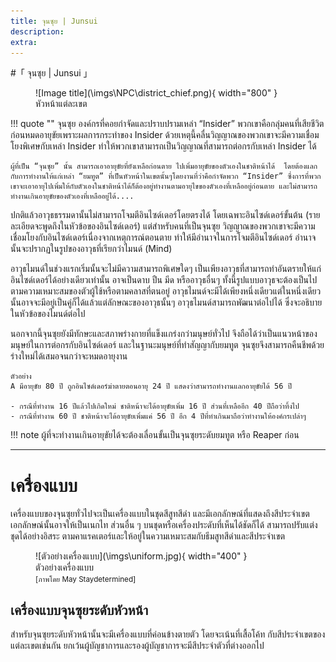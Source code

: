 ```yaml
---
title: จุนซุย | Junsui
description: 
extra:
---
```


#「  จุนซุย | Junsui  」

<figure markdown="span">
  ![Image title](\imgs\NPC\district_chief.png){ width="800" }
  <figcaption>หัวหน้าแต่ละเขต</figcaption>
</figure>

!!! quote ""
    จุนซุย องค์กรที่คอยกำจัดและปราบปรามเหล่า “Insider” พวกเขาคือกลุ่มคนที่เสียชีวิตก่อนหมดอายุขัยเพราะผลการกระทำของ Insider ด้วยเหตุนี้คลื่นวิญญาณของพวกเขาจะมีความเชื่อมโยงพิเศษกับเหล่า Insider ทำให้พวกเขาสามารถเป็นวิญญาณที่สามารถต่อกรกับเหล่า Insider ได้

    ผู้ที่เป็น “จุนซุย” นั้น สามารถเอาอายุขัยที่ยังเหลือก่อนตาย ไปเพิ่มอายุขัยของตัวเองในชาติหน้าได้  โดยต้องแลกกับการทำงานให้แก่เหล่า “ยมทูต” ที่เป็นหัวหน้าในเขตนั้นๆโดยงานที่ว่าคือกำจัดพวก “Insider” ซึ่งการที่พวกเขาจะเอาอายุไปเพิ่มให้กับตัวเองในชาติหน้าได้ก็ต้องอยู่ทำงานตามอายุไขของตัวเองที่เหลืออยู่ก่อนตาย และไม่สามารถทำงานเกินอายุขัยของตัวเองที่เหลืออยู่ได้....


ปกติแล้วอาวุธธรรมดานั้นไม่สามารถโจมตีอินไซด์เดอร์โดยตรงได้ โดยเฉพาะอินไซด์เดอร์ขั้นต้น (รายละเอียดจะพูดถึงในหัวข้อของอินไซด์เดอร์) แต่สำหรับคนที่เป็นจุนซุย วิญญาณของพวกเขาจะมีความเชื่อมโยงกับอินไซด์เดอร์เนื่องจากเหตุการณ์ตอนตาย ทำให้มีอำนาจในการโจมตีอินไซด์เดอร์ อำนาจนั้นจะปรากฏในรูปของอาวุธที่เรียกว่าไมนด์ (Mind)

อาวุธไมนด์ในช่วงแรกเริ่มนั้นจะไม่มีความสามารถพิเศษใดๆ เป็นเพียงอาวุธที่สามารถทำอันตรายให้แก่อินไซด์เดอร์ได้อย่างเดียวเท่านั้น อาจเป็นดาบ ปืน มีด หรืออาวุธอื่นๆ ทั้งนี้รูปแบบอาวุธจะต้องเป็นไปตามความเหมาะสมของตัวผู้ใช้หรือตามคลาสที่ตนอยู่ อาวุธไมนด์จะมีได้เพียงหนึ่งเดียวแต่ในหนึ่งเดียวนั้นอาจจะมีอยู่เป็นคู่ก็ได้แล้วแต่ลักษณะของอาวุธนั้นๆ อาวุธไมนด์สามารถพัฒนาต่อไปได้ ซึ่งจะอธิบายในหัวข้อของไมนด์ต่อไป

นอกจากนี้จุนซุยยังมีทักษะและสภาพร่างกายที่แข็งแกร่งกว่ามนุษย์ทั่วไป จึงถือได้ว่าเป็นแนวหน้าของมนุษย์ในการต่อกรกับอินไซด์เดอร์ และในฐานะมนุษย์ที่ทำสัญญากับยมทูต จุนซุยจึงสามารถคืนชีพด้วยร่างใหม่ได้เสมอจนกว่าจะหมดอายุงาน

```
ตัวอย่าง
A มีอายุขัย 80 ปี ถูกอินไซด์เดอร์ฆ่าตายตอนอายุ 24 ปี แสดงว่าสามารถทำงานแลกอายุขัยได้ 56 ปี

- กรณีที่ทำงาน 16 ปีแล้วไปเกิดใหม่ ชาติหน้าจะได้อายุขัยเพิ่ม 16 ปี ส่วนที่เหลืออีก 40 ปีถือว่าทิ้งไป
- กรณีที่ทำงาน 60 ปี ชาติหน้าจะได้อายุขัยเพิ่มแค่ 56 ปี อีก 4 ปีที่ทำเกินมาถือว่าทำงานให้องค์กรเปล่าๆ
```

!!! note
    ผู้ที่จะทำงานเกินอายุขัยได้จะต้องเลื่อนขั้นเป็นจุนซุยระดับยมทูต หรือ Reaper ก่อน

---

# เครื่องแบบ

เครื่องแบบของจุนซุยทั่วไปจะเป็นเครื่องแบบในชุดสีสูทสีดำ และมีเอกลักษณ์ที่แสดงถึงสีประจำเขต เอกลักษณ์นั้นอาจให้เป็นเนกไท ส่วนอื่น ๆ บนชุดหรือเครื่องประดับที่เห็นได้ชัดก็ได้ สามารถปรับแต่งชุดได้อย่างอิสระ ตามคาแรคเตอร์และให้อยู่ในความเหมาะสมกับธีมสูทสีดำและสีประจำเขต
<figure markdown="span">
  ![ตัวอย่างเครื่องแบบ](\imgs\uniform.jpg){ width="400" }
  <figcaption>ตัวอย่างเครื่องแบบ<br>
  <small>[ภาพโดย May Staydetermined]</small></figcaption>
</figure>

## เครื่องแบบจุนซุยระดับหัวหน้า
สำหรับจุนซุยระดับหัวหน้านั้นจะมีเครื่องแบบที่ค่อนข้างตายตัว โดยจะเน้นที่เสื้อโค้ท กับสีประจำเขตของแต่ละเขตเช่นกัน ยกเว้นผู้บัญชาการและรองผู้บัญชาการจะมีสีประจำตัวที่ต่างออกไป